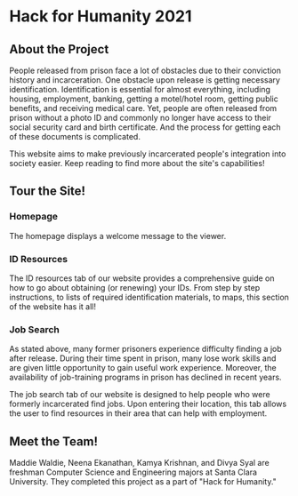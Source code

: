 # Hack for Humanity 2021

## About the Project

People released from prison face a lot of obstacles due to their conviction history and incarceration. One obstacle upon release is getting necessary identification. Identification is essential for almost everything, including housing, employment, banking, getting a motel/hotel room, getting public benefits, and receiving medical care. Yet, people are often released from prison without a photo ID and commonly no longer have access to their social security card and birth certificate. And the process for getting each of these documents is complicated.

This website aims to make previously incarcerated people's integration into society easier. Keep reading to find more about the site's capabilities!


## Tour the Site!

### Homepage

The homepage displays a welcome message to the viewer.

### ID Resources

The ID resources tab of our website provides a comprehensive guide on how to go about obtaining (or renewing) your IDs. From step by step instructions, to lists of required identification materials, to maps, this section of the website has it all!

### Job Search

As stated above, many former prisoners experience difficulty finding a job after release. During their time spent in prison, many lose work skills and are given little opportunity to gain useful work experience. Moreover, the availability of job-training programs in prison has declined in recent years.

The job search tab of our website is designed to help people who were formerly incarcerated find jobs. Upon entering their location, this tab allows the user to find resources in their area that can help with employment.

## Meet the Team!

Maddie Waldie, Neena Ekanathan, Kamya Krishnan, and Divya Syal are freshman Computer Science and Engineering majors at Santa Clara University. They completed this project as a part of "Hack for Humanity."
